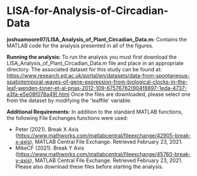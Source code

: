 # LISA-for-Analysis-of-Circadian-Data

**joshuamoore97/LISA_Analysis_of_Plant_Circadian_Data.m:**
Contains the MATLAB code for the analysis presented in all of the figures. 

**Running the analysis:**
To run the analysis you must first download the LISA_Analysis_of_Plant_Circadian_Data.m file and place in an appropriate directory. 
The associated dataset for this study can be found at: https://www.research.ed.ac.uk/portal/en/datasets/data-from-spontaneous-spatiotemporal-waves-of-gene-expression-from-biological-clocks-in-the-leaf-wenden-toner-et-al-pnas-2012-109-67576762(904f8897-1eda-4737-a3fa-e5e08f078a49).html 
Once the files are downloaded, please select one from the dataset by modifying the 'leaffile' variable. 

**Additional Requirements:** 
In addition to the standard MATLAB functions, the following File Exchanges functions were used: 
 - Peter (2021). Break X Axis (https://www.mathworks.com/matlabcentral/fileexchange/42905-break-x-axis), MATLAB Central File Exchange. Retrieved February 23, 2021.
 - MikeCF (2021). Break Y Axis (https://www.mathworks.com/matlabcentral/fileexchange/45760-break-y-axis), MATLAB Central File Exchange. Retrieved February 23, 2021.
Please also download these files before starting the analysis. 
